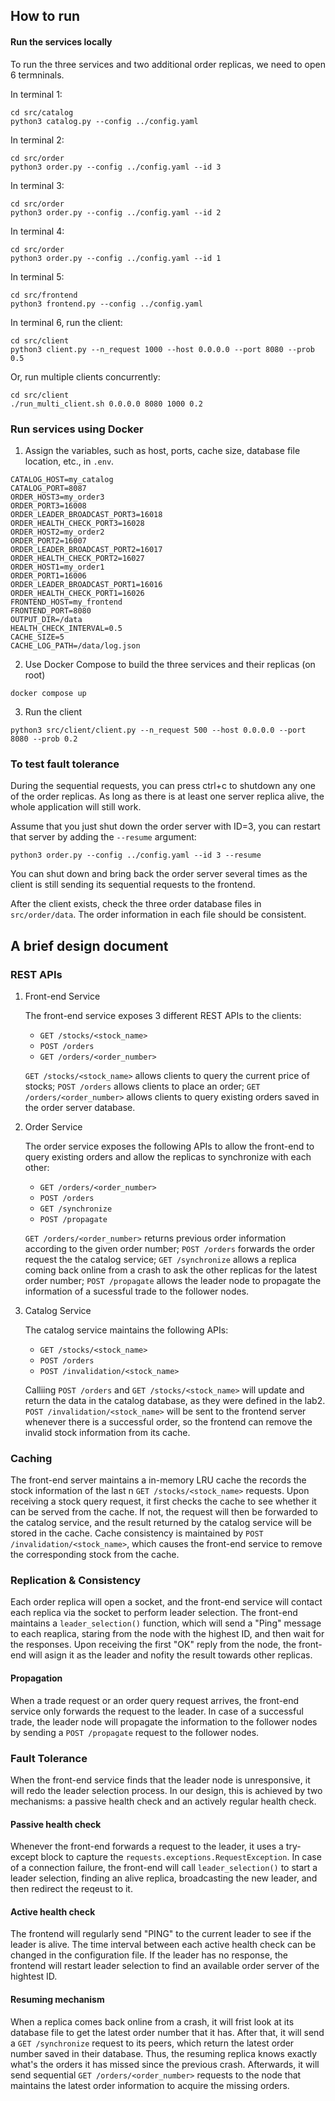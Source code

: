 ## How to run

#### Run the services locally
To run the three services and two additional order replicas, we need to open 6 termninals.

In terminal 1:
```shell
cd src/catalog
python3 catalog.py --config ../config.yaml 
```

In terminal 2:
```shell
cd src/order
python3 order.py --config ../config.yaml --id 3
```

In terminal 3:
```shell
cd src/order
python3 order.py --config ../config.yaml --id 2
```

In terminal 4:
```shell
cd src/order
python3 order.py --config ../config.yaml --id 1
```

In terminal 5:
```shell
cd src/frontend
python3 frontend.py --config ../config.yaml
```

In terminal 6, run the client:
```shell
cd src/client
python3 client.py --n_request 1000 --host 0.0.0.0 --port 8080 --prob 0.5
```
Or, run multiple clients concurrently:
```shell
cd src/client
./run_multi_client.sh 0.0.0.0 8080 1000 0.2
```

### Run services using Docker

1. Assign the variables, such as host, ports, cache size, database file location, etc., in `.env`.
```shell
CATALOG_HOST=my_catalog
CATALOG_PORT=8087
ORDER_HOST3=my_order3
ORDER_PORT3=16008
ORDER_LEADER_BROADCAST_PORT3=16018
ORDER_HEALTH_CHECK_PORT3=16028
ORDER_HOST2=my_order2
ORDER_PORT2=16007
ORDER_LEADER_BROADCAST_PORT2=16017
ORDER_HEALTH_CHECK_PORT2=16027
ORDER_HOST1=my_order1
ORDER_PORT1=16006
ORDER_LEADER_BROADCAST_PORT1=16016
ORDER_HEALTH_CHECK_PORT1=16026
FRONTEND_HOST=my_frontend
FRONTEND_PORT=8080
OUTPUT_DIR=/data
HEALTH_CHECK_INTERVAL=0.5
CACHE_SIZE=5
CACHE_LOG_PATH=/data/log.json
```
2. Use Docker Compose to build the three services and their replicas (on root)
```shell
docker compose up
```
3. Run the client
```shell
python3 src/client/client.py --n_request 500 --host 0.0.0.0 --port 8080 --prob 0.2
```

### To test fault tolerance
During the sequential requests, you can press ctrl+c to shutdown any one of the order replicas. As long as there is at least one server replica alive, the whole application will still work. 

Assume that you just shut down the order server with ID=3, you can restart that server by adding the `--resume` argument:
```shell
python3 order.py --config ../config.yaml --id 3 --resume
```
You can shut down and bring back the order server several times as the client is still sending its sequential requests to the frontend.

After the client exists, check the three order database files in `src/order/data`. The order information in each file should be consistent.

## A brief design document

### REST APIs
1.  Front-end Service

    The front-end service exposes 3 different REST APIs to the clients:

    *   `GET /stocks/<stock_name>`
    *   `POST /orders`
    *   `GET /orders/<order_number>`

    `GET /stocks/<stock_name>` allows clients to query the current price of stocks; `POST /orders` allows clients to place an order; `GET /orders/<order_number>` allows clients to query existing orders saved in the order server database.

2. Order Service

    The order service exposes the following APIs to allow the front-end to query existing orders and allow the replicas to synchronize with each other:

    *   `GET /orders/<order_number>`
    *   `POST /orders`
    *   `GET /synchronize`
    *   `POST /propagate`
    
    `GET /orders/<order_number>` returns previous order information according to the given order number; `POST /orders` forwards the order request the the catalog service; `GET /synchronize` allows a replica coming back online from a crash to ask the other replicas for the latest order number; `POST /propagate` allows the leader node to propagate the information of a sucessful trade to the follower nodes. 

3. Catalog Service

    The catalog service maintains the following APIs:

    *   `GET /stocks/<stock_name>`
    *   `POST /orders`
    *   `POST /invalidation/<stock_name>`

    Calliing `POST /orders` and `GET /stocks/<stock_name>` will update and return the data in the catalog database, as they were defined in the lab2. `POST /invalidation/<stock_name>` will be sent to the frontend server whenever there is a successful order, so the frontend can remove the invalid stock information from its cache. 


### Caching
The front-end server maintains a in-memory LRU cache the records the stock information of the last n `GET /stocks/<stock_name>` requests. Upon receiving a stock query request, it first checks the cache to see whether it can be served from the cache. If not, the request will then be forwarded to the catalog service, and the result returned by the catalog service will be stored in the cache. Cache consistency is maintained by `POST /invalidation/<stock_name>`, which causes the front-end service to remove the corresponding stock from the cache.

### Replication & Consistency
Each order replica will open a socket, and the front-end service will contact each replica via the socket to perform leader selection. The front-end maintains a `leader_selection()` function, which will send a "Ping" message to each reaplica, staring from the node with the highest ID, and then wait for the responses. Upon receiving the first "OK" reply from the node, the front-end will asign it as the leader and nofity the result towards other replicas. 

#### Propagation
When a trade request or an order query request arrives, the front-end service only forwards the request to the leader. In case of a successful trade, the leader node will propagate the information to the follower nodes by sending a `POST /propagate` request to the follower nodes.

### Fault Tolerance
When the front-end service finds that the leader node is unresponsive, it will redo the leader selection process. In our design, this is achieved by two mechanisms: a passive health check and an actively regular health check.

#### Passive health check
Whenever the front-end forwards a request to the leader, it uses a try-except block to capture the `requests.exceptions.RequestException`. In case of a connection failure, the front-end will call `leader_selection()` to start a leader selection, finding an alive replica, broadcasting the new leader, and then redirect the reqeust to it. 

#### Active health check
The frontend will regularly send "PING" to the current leader to see if the leader is alive. The time interval between each active health check can be changed in the configuration file. If the leader has no response, the frontend will restart leader selection to find an available order server of the hightest ID.

#### Resuming mechanism
When a replica comes back online from a crash, it will frist look at its database file to get the latest order number that it has. After that, it will send a `GET /synchronize` request to its peers, which return the latest order number saved in their database. Thus, the resuming replica knows exactly what's the orders it has missed since the previous crash. Afterwards, it will send sequential `GET /orders/<order_number>` requests to the node that maintains the latest order information to acquire the missing orders.
